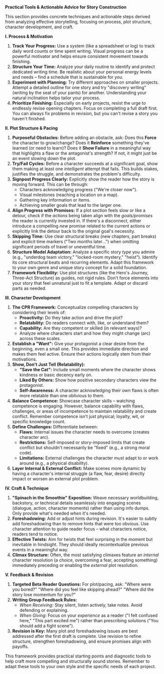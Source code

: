 **Practical Tools & Actionable Advice for Story Construction**

This section provides concrete techniques and actionable steps derived from analyzing effective storytelling, focusing on process, plot structure, character development, and craft.

**I. Process & Motivation**

1. **Track Your Progress:** Use a system (like a spreadsheet or log) to track daily word counts or time spent writing. Visual progress can be a powerful motivator and helps ensure consistent movement towards finishing.
2. **Structure Your Time:** Analyze your daily routine to identify and protect dedicated writing time. Be realistic about your personal energy levels and needs – find a schedule that is sustainable for *you*.
3. **Experiment with Planning:** Try different approaches on smaller projects. Attempt a detailed outline for one story and try "discovery writing" (writing by the seat of your pants) for another. Understanding your natural inclination helps tailor your process.
4. **Prioritize Finishing:** Especially on early projects, resist the urge to endlessly revise opening chapters. Focus on completing a full draft first. You can always fix problems in revision, but you can't revise a story you haven't finished.

**II. Plot Structure & Pacing**

1. **Purposeful Obstacles:** Before adding an obstacle, ask: Does this **Force** the character to grow/change? Does it **Reinforce** something they've learned (or need to learn)? Does it **Show Failure** in a meaningful way that highlights a flaw or the antagonist's strength? If not, it might just be an event slowing down the plot.
2. **Try/Fail Cycles:** Before a character succeeds at a significant goal, show them making at least one *intelligent* attempt that fails. This builds stakes, justifies the struggle, and demonstrates the problem's difficulty.
3. **Signpost Progress Clearly:** Explicitly show the reader how the story is moving forward. This can be through:
    * Characters acknowledging progress ("We're closer now").
    * Visual milestones (reaching a location on a map).
    * Gathering key information or items.
    * Achieving smaller goals that lead to the larger one.
4. **Align Progress with Promises:** If a plot section feels slow or like a detour, check if the *actions* being taken align with the *goals/promises* the reader is currently invested in. If there's a disconnect, either introduce a compelling *new* promise related to the current actions or explicitly link the detour back to the original goal's necessity.
5. **Skipping Time:** Use clear structural breaks (new chapters, part breaks) and explicit time markers ("Two months later...") when omitting significant periods of travel or uneventful time.
6. **Structure Model Adaptation:** Analyze a specific story *type* you admire (e.g., "underdog team victory," "locked-room mystery," "heist"). Identify its core structural beats and recurring elements. Adapt this framework to your own genre and unique story concept for a solid foundation.
7. **Framework Flexibility:** Use plot structures (like the Hero's Journey, Three-Act Structure) as guides, not rigid rules. Don't force elements into your story that feel unnatural just to fit a template. Adapt or discard parts as needed.

**III. Character Development**

1. **The CPR Framework:** Conceptualize compelling characters by considering their levels of:
    * **Proactivity:** Do they take action and drive the plot?
    * **Relatability:** Do readers connect with, like, or understand them?
    * **Capability:** Are they competent or skilled (in relevant ways)?
    * Analyze where characters start and how they might change (arc) across these scales.
2. **Establish a "Want":** Give your protagonist a clear desire from the beginning, even a small one. This provides immediate direction and makes them feel active. Ensure their actions logically stem from their motivations.
3. **Show, Don't Just Tell (Relatability):**
    * **"Save the Cat":** Include small moments where the character shows kindness or basic decency early on.
    * **Liked By Others:** Show how positive secondary characters view the protagonist.
    * **Self-Awareness:** A character acknowledging their own flaws is often more relatable than one oblivious to them.
4. **Balance Competence:** Showcase character skills – watching competence is engaging. However, balance capability with flaws, challenges, or areas of incompetence to maintain relatability and create conflict. Remember competence isn't just physical; loyalty, wit, or specific knowledge count.
5. **Define Challenges:** Differentiate between:
    * **Flaws:** Internal issues the character needs to overcome (creates character arc).
    * **Restrictions:** Self-imposed or story-imposed limits that create conflict but shouldn't necessarily be "fixed" (e.g., a strong moral code).
    * **Limitations:** External challenges the character must adapt to or work around (e.g., a physical disability).
6. **Layer Internal & External Conflict:** Make scenes more dynamic by having a character's internal struggle (a flaw, fear, desire) directly impact or worsen an external plot problem.

**IV. Craft & Technique**

1. **"Spinach in the Smoothie" Exposition:** Weave necessary worldbuilding, backstory, or technical details seamlessly into engaging scenes (dialogue, action, character moments) rather than using info dumps. Only provide what's needed *when* it's needed.
2. **Foreshadowing:** Add or adjust hints during revision. It's easier to subtly add foreshadowing than to remove hints that were too obvious. Use character attention to guide reader focus – what characters notice, readers tend to notice.
3. **Effective Twists:** Aim for twists that feel surprising in the moment but inevitable in hindsight. They should ideally recontextualize previous events in a meaningful way.
4. **Climax Structure:** Often, the most satisfying climaxes feature an *internal* character resolution (a choice, overcoming a fear, accepting something) immediately preceding or enabling the *external* plot resolution.

**V. Feedback & Revision**

1. **Targeted Beta Reader Questions:** For plot/pacing, ask: "Where were you bored?" "Where did you feel like skipping ahead?" "Where did the story lose momentum for you?"
2. **Writing Group Feedback Rules:**
    * *When Receiving:* Stay silent, listen actively, take notes. Avoid defending or explaining.
    * *When Giving:* Focus on your *experience* as a reader ("I felt confused here," "This part excited me") rather than prescribing solutions ("You should add a fight scene").
3. **Revision is Key:** Many plot and foreshadowing issues are best addressed after the first draft is complete. Use revision to refine structure, strengthen foreshadowing, and ensure promises align with payoffs.

This framework provides practical starting points and diagnostic tools to help craft more compelling and structurally sound stories. Remember to adapt these tools to your own style and the specific needs of each project.
